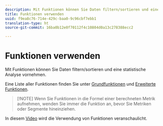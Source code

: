 ```yaml
---
description: Mit Funktionen können Sie Daten filtern/sortieren und eine statistische Analyse vornehmen.
title: Funktionen verwenden
uuid: f9ea8c76-714e-429c-baa0-9c96cbf7ebb1
translation-type: ht
source-git-commit: 16ba0b12e0f70112f4c10804d0a13c278388ecc2

---
```



# Funktionen verwenden

Mit Funktionen können Sie Daten filtern/sortieren und eine statistische Analyse vornehmen.

Eine Liste aller Funktionen finden Sie unter [Grundfunktionen](/help/components/c-calcmetrics/cm-reference/cm-functions.md) und [Erweiterte Funktionen](/help/components/c-calcmetrics/cm-reference/cm-adv-functions.md).

> [!NOTE] Wenn Sie Funktionen in die Formel einer berechneten Metrik aufnehmen, wenden Sie immer die Funktion an, bevor Sie Metriken oder Segmente hineinziehen.

In diesem [Video](https://youtu.be/SSyWvomnewI) wird die Verwendung von Funktionen veranschaulicht.
